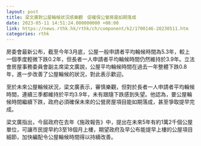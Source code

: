 ```yaml
---
layout: post
title: 梁文廣對公屋輪候狀況感樂觀　促確保公營房屋如期落成
date: 2023-05-11 14:51:24.000000000 +08:00
link: https://news.rthk.hk/rthk/ch/component/k2/1700146-20230511.htm
categories: rthk
---
```


房委會最新公布，截至今年3月底，公屋一般申請者平均輪候時間為5.3年，較上一個季度輕微下跌0.2年，但長者一人申請者平均輪候時間仍然維持於3.9年。立法會房屋事務委員會副主席梁文廣說，公屋平均輪候時間在過去一年整體下跌0.8年，進一步改善了公屋輪候的狀況，對此表示歡迎。

至於未來公屋輪候狀況，梁文廣表示，審慎樂觀，但對於長者一人申請者平均輪候時間，連續三季都維持於平均3.9年，未有跟隨下跌感到失望。他認為，要公屋輪候時間繼續下跌，政府必須確保未來的公營房屋項目能如期落成，甚至爭取提早完成。

梁文廣指出，今屆政府在去年《施政報告》中，提出在未來5年有約1萬2千個公屋單位，可讓市民提早約3至18個月上樓，期望政府及早公布能提早上樓的公屋項目細節，加快編配令公屋輪候時間得以持續改善。
